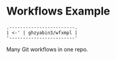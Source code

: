 # Workflows Example

```
.------------------------.
| <-' | ghzyabin3/wfxmpl |
'------------------------'
```

Many Git workflows in one repo. 
